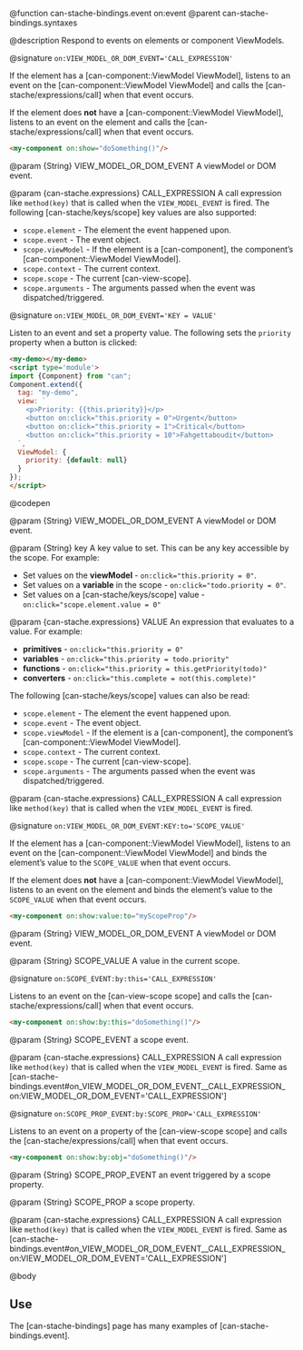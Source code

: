 @function can-stache-bindings.event on:event
@parent can-stache-bindings.syntaxes

@description Respond to events on elements or component ViewModels.

@signature `on:VIEW_MODEL_OR_DOM_EVENT='CALL_EXPRESSION'`

If the element has a [can-component::ViewModel ViewModel], listens to an event on the [can-component::ViewModel ViewModel] and calls the [can-stache/expressions/call] when that event occurs.

If the element does **not** have a [can-component::ViewModel ViewModel], listens to an event on the element and calls the [can-stache/expressions/call] when that event occurs.

```html
<my-component on:show="doSomething()"/>
```

@param {String} VIEW_MODEL_OR_DOM_EVENT A viewModel or DOM event.

@param {can-stache.expressions} CALL_EXPRESSION A call expression like `method(key)` that is called when the `VIEW_MODEL_EVENT`
is fired. The following [can-stache/keys/scope] key values are also supported:

 - `scope.element` - The element the event happened upon.
 - `scope.event` - The event object.
 - `scope.viewModel` - If the element is a [can-component], the component’s [can-component::ViewModel ViewModel].
 - `scope.context` - The current context.
 - `scope.scope` - The current [can-view-scope].
 - `scope.arguments` - The arguments passed when the event was dispatched/triggered.

@signature `on:VIEW_MODEL_OR_DOM_EVENT='KEY = VALUE'`

  Listen to an event and set a property value.  The following sets the `priority` property when
  a button is clicked:

  ```html
  <my-demo></my-demo>
  <script type='module'>
  import {Component} from "can";
  Component.extend({
    tag: "my-demo",
    view: `
      <p>Priority: {{this.priority}}</p>
      <button on:click="this.priority = 0">Urgent</button>
      <button on:click="this.priority = 1">Critical</button>
      <button on:click="this.priority = 10">Fahgettaboudit</button>
    `,
    ViewModel: {
      priority: {default: null}
    }
  });
  </script>
  ```
  @codepen

@param {String} VIEW_MODEL_OR_DOM_EVENT A viewModel or DOM event.

@param {String} key A key value to set. This can be any key accessible by the scope. For example:

- Set values on the __viewModel__ - `on:click="this.priority = 0"`.
- Set values on a __variable__ in the scope - `on:click="todo.priority = 0"`.
- Set values on a [can-stache/keys/scope] value - `on:click="scope.element.value = 0"`

@param {can-stache.expressions} VALUE An expression that evaluates to a value. For example:

- __primitives__ - `on:click="this.priority = 0"`
- __variables__ - `on:click="this.priority = todo.priority"`
- __functions__ - `on:click="this.priority = this.getPriority(todo)"`
- __converters__ - `on:click="this.complete = not(this.complete)"`

The following [can-stache/keys/scope] values can also be read:

 - `scope.element` - The element the event happened upon.
 - `scope.event` - The event object.
 - `scope.viewModel` - If the element is a [can-component], the component’s [can-component::ViewModel ViewModel].
 - `scope.context` - The current context.
 - `scope.scope` - The current [can-view-scope].
 - `scope.arguments` - The arguments passed when the event was dispatched/triggered.

@param {can-stache.expressions} CALL_EXPRESSION A call expression like `method(key)` that is called when the `VIEW_MODEL_EVENT`
is fired.

@signature `on:VIEW_MODEL_OR_DOM_EVENT:KEY:to='SCOPE_VALUE'`

If the element has a [can-component::ViewModel ViewModel], listens to an event on the [can-component::ViewModel ViewModel] and binds the element’s value to the `SCOPE_VALUE` when that event occurs.

If the element does **not** have a [can-component::ViewModel ViewModel], listens to an event on the element and binds the element’s value to the `SCOPE_VALUE` when that event occurs.

```html
<my-component on:show:value:to="myScopeProp"/>
```

@param {String} VIEW_MODEL_OR_DOM_EVENT A viewModel or DOM event.

@param {String} SCOPE_VALUE A value in the current scope.

@signature `on:SCOPE_EVENT:by:this='CALL_EXPRESSION'`

Listens to an event on the [can-view-scope scope] and calls the [can-stache/expressions/call] when that event occurs.

```html
<my-component on:show:by:this="doSomething()"/>
```

@param {String} SCOPE_EVENT a scope event.

@param {can-stache.expressions} CALL_EXPRESSION A call expression like `method(key)` that is called when the `VIEW_MODEL_EVENT` is fired. Same as [can-stache-bindings.event#on_VIEW_MODEL_OR_DOM_EVENT__CALL_EXPRESSION_ on:VIEW_MODEL_OR_DOM_EVENT='CALL_EXPRESSION']

@signature `on:SCOPE_PROP_EVENT:by:SCOPE_PROP='CALL_EXPRESSION'`

Listens to an event on a property of the [can-view-scope scope] and calls the [can-stache/expressions/call] when that event occurs.

```html
<my-component on:show:by:obj="doSomething()"/>
```

@param {String} SCOPE_PROP_EVENT an event triggered by a scope property.

@param {String} SCOPE_PROP a scope property.

@param {can-stache.expressions} CALL_EXPRESSION A call expression like `method(key)` that is called when the `VIEW_MODEL_EVENT`
is fired. Same as [can-stache-bindings.event#on_VIEW_MODEL_OR_DOM_EVENT__CALL_EXPRESSION_ on:VIEW_MODEL_OR_DOM_EVENT='CALL_EXPRESSION']


@body

## Use

The [can-stache-bindings] page has many examples of [can-stache-bindings.event].
